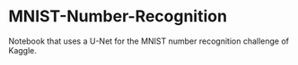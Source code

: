 # MNIST-Number-Recognition

Notebook that uses a U-Net for the MNIST number recognition challenge of Kaggle. 
